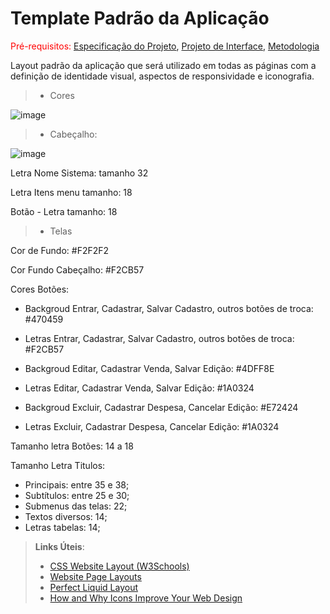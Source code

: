# Template Padrão da Aplicação

<span style="color:red">Pré-requisitos: <a href="2-Especificação do Projeto.md"> Especificação do Projeto</a></span>, <a href="3-Projeto de Interface.md"> Projeto de Interface</a>, <a href="4-Metodologia.md"> Metodologia</a>

Layout padrão da aplicação que será utilizado em todas as páginas com a definição de identidade visual, aspectos de responsividade e iconografia.

> - Cores
   
![image](https://github.com/ICEI-PUC-Minas-PMV-ADS/pmv-ads-2024-1-e4-proj-dad-t3-mei/assets/113808083/20f2e451-f4f9-4c80-ae00-188ce2f93f65)

> - Cabeçalho:

![image](https://github.com/ICEI-PUC-Minas-PMV-ADS/pmv-ads-2024-1-e4-proj-dad-t3-mei/assets/113808083/8b2d2c95-0422-477a-aa44-de891499ae25)

Letra Nome Sistema: tamanho 32

Letra Itens menu tamanho: 18

Botão - Letra tamanho: 18

> - Telas

Cor de Fundo: #F2F2F2

Cor Fundo Cabeçalho: #F2CB57
 
Cores Botões:

   - Backgroud Entrar, Cadastrar, Salvar Cadastro, outros botões de troca: #470459

   - Letras Entrar, Cadastrar, Salvar Cadastro, outros botões de troca: #F2CB57
    
   - Backgroud Editar, Cadastrar Venda, Salvar Edição: #4DFF8E

   - Letras Editar, Cadastrar Venda, Salvar Edição: #1A0324

   - Backgroud Excluir, Cadastrar Despesa, Cancelar Edição: #E72424

   - Letras Excluir, Cadastrar Despesa, Cancelar Edição: #1A0324

Tamanho letra Botões: 14 a 18

Tamanho Letra Titulos:

   - Principais: entre 35 e 38;
   - Subtítulos: entre 25 e 30;
   - Submenus das telas: 22;
   - Textos diversos: 14;
   - Letras tabelas: 14;

> **Links Úteis**:
>
> - [CSS Website Layout (W3Schools)](https://www.w3schools.com/css/css_website_layout.asp)
> - [Website Page Layouts](http://www.cellbiol.com/bioinformatics_web_development/chapter-3-your-first-web-page-learning-html-and-css/website-page-layouts/)
> - [Perfect Liquid Layout](https://matthewjamestaylor.com/perfect-liquid-layouts)
> - [How and Why Icons Improve Your Web Design](https://usabilla.com/blog/how-and-why-icons-improve-you-web-design/)
